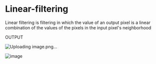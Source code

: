 # Linear-filtering
Linear filtering is filtering in which the value of an output pixel is a linear combination of the values of the pixels in the input pixel's neighborhood

OUTPUT

![Uploading image.png…]()


![image](https://user-images.githubusercontent.com/70971734/151659395-1160ee68-3a38-4065-b745-d754b40cc777.png)
